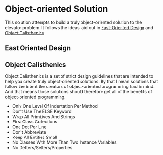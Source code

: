 # Object-oriented Solution

This solution attempts to build a truly object-oriented solution to the
elevator problem. It follows the ideas laid out in [East-Oriented Design][east]
and [Object Calisthenics][cali].

## East Oriented Design

## Object Calisthenics

Object Calisthenics is a set of strict design guidelines that are intended to
help you create truly object-oriented solutions. By that I mean solutions that
follow the intent the creators of object-oriented programming had in mind. And
that means those solutions should therefore get all of the benefits of
object-oriented programming.

* Only One Level Of Indentation Per Method
* Don’t Use The ELSE Keyword
* Wrap All Primitives And Strings
* First Class Collections
* One Dot Per Line
* Don't Abbreviate
* Keep All Entities Small
* No Classes With More Than Two Instance Variables
* No Getters/Setters/Properties

<!-- References -->
[cali]: http://jamesladdcode.com/2017/02/03/object-calisthenics/
[east]: http://jamesladdcode.com/2007/02/02/draft-design-compass-east/
